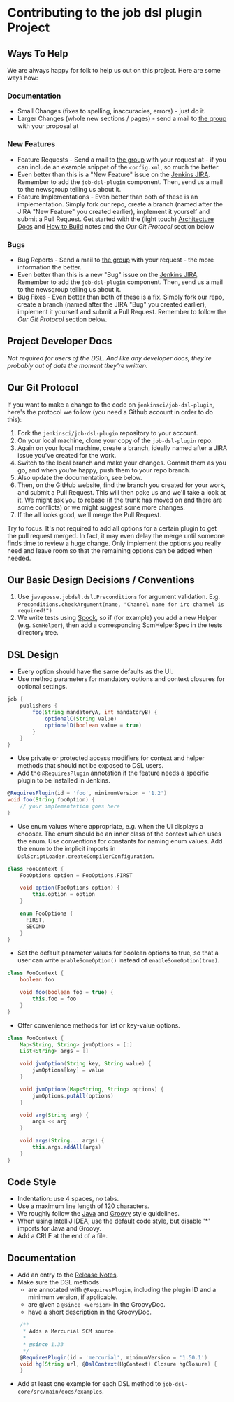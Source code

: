 # Contributing to the job dsl plugin Project

## Ways To Help
We are always happy for folk to help us out on this project.  Here are some ways how:

### Documentation

* Small Changes (fixes to spelling, inaccuracies, errors) - just do it.
* Larger Changes (whole new sections / pages) - send a mail to [the group](https://groups.google.com/forum/?fromgroups#!forum/job-dsl-plugin) with your proposal at 
    
### New Features
* Feature Requests - Send a mail to [the group](https://groups.google.com/forum/?fromgroups#!forum/job-dsl-plugin) with your request at - if you can include an example snippet of the `config.xml`, so much the better.
* Even better than this is a "New Feature" issue on the [Jenkins JIRA](https://issues.jenkins-ci.org/secure/Dashboard.jspa). Remember to add the `job-dsl-plugin` component. Then, send us a mail to the newsgroup telling us about it.
* Feature Implementations - Even better than both of these is an implementation.  Simply fork our repo, create a branch (named after the JIRA "New Feature" you created earlier), implement it yourself and submit a Pull Request.  Get started with the (light touch) [Architecture Docs](docs/Jenkins-Job-DSL-Architecture.md) and  [How to Build](docs/Building-the-Jenkins-Job-DSL.md) notes and the _Our Git Protocol_ section below
    
### Bugs
* Bug Reports - Send a mail to [the group](https://groups.google.com/forum/?fromgroups#!forum/job-dsl-plugin) with your request - the more information the better.
* Even better than this is a new "Bug" issue on the [Jenkins JIRA](https://issues.jenkins-ci.org/secure/Dashboard.jspa). Remember to add the `job-dsl-plugin` component. Then, send us a mail to the newsgroup telling us about it.
* Bug Fixes - Even better than both of these is a fix.   Simply fork our repo, create a branch (named after the JIRA "Bug" you created earlier), implement it yourself and submit a Pull Request.  Remember to follow the _Our Git Protocol_ section below.

## Project Developer Docs
_Not required for users of the DSL. And like any developer docs, they're probably out of date the moment they're written._

## Our Git Protocol
If you want to make a change to the code on `jenkinsci/job-dsl-plugin`, here's the protocol we follow (you need a Github account in order to do this):

1. Fork the `jenkinsci/job-dsl-plugin` repository to your account.
2. On your local machine, clone your copy of the `job-dsl-plugin` repo.
3. Again on your local machine, create a branch, ideally named after a JIRA issue you've created for the work.
4. Switch to the local branch and make your changes. Commit them as you go, and when you're happy, push them to your repo branch.
5. Also update the documentation, see below.
6. Then, on the GitHub website, find the branch you created for your work, and submit a Pull Request. This will then poke us and we'll take a look at it. We might ask you to rebase (if the trunk has moved on and there are some conflicts) or we might suggest some more changes.
7. If the all looks good, we'll merge the Pull Request.

Try to focus. It's not required to add all options for a certain plugin to get the pull request merged. In fact, it may
even delay the merge until someone finds time to review a huge change. Only implement the options you really need and
leave room so that the remaining options can be added when needed.

## Our Basic Design Decisions / Conventions
1. Use `javaposse.jobdsl.dsl.Preconditions` for argument validation. E.g. `Preconditions.checkArgument(name, "Channel name for irc channel is required!")`
1. We write tests using [Spock](http://code.google.com/p/spock/), so if (for example) you add a new Helper (e.g. `ScmHelper`), then add a corresponding ScmHelperSpec in the tests directory tree.

## DSL Design
* Every option should have the same defaults as the UI.
* Use method parameters for mandatory options and context closures for optional settings.

```groovy
job {
    publishers {
        foo(String mandatoryA, int mandatoryB) {
            optionalC(String value)
            optionalD(boolean value = true)
        }
    }
}
```

* Use private or protected access modifiers for context and helper methods that should not be exposed to DSL users.
* Add the `@RequiresPlugin` annotation if the feature needs a specific plugin to be installed in Jenkins.

```groovy
@RequiresPlugin(id = 'foo', minimumVersion = '1.2')
void foo(String fooOption) {
    // your implementation goes here
}
```

* Use enum values where appropriate, e.g. when the UI displays a chooser. The enum should be an inner class of the
context which uses the enum. Use conventions for constants for naming enum values. Add the enum to the implicit imports
in `DslScriptLoader.createCompilerConfiguration`.

```groovy
class FooContext {
    FooOptions option = FooOptions.FIRST

    void option(FooOptions option) {
        this.option = option
    }

    enum FooOptions {
      FIRST,
      SECOND
    }
}
```

* Set the default parameter values for boolean options to true, so that a user can write `enableSomeOption()` instead
of `enableSomeOption(true)`.

```groovy
class FooContext {
    boolean foo

    void foo(boolean foo = true) {
        this.foo = foo
    }
}
```

* Offer convenience methods for list or key-value options.

```groovy
class FooContext {
    Map<String, String> jvmOptions = [:]
    List<String> args = []

    void jvmOption(String key, String value) {
        jvmOptions[key] = value
    }

    void jvmOptions(Map<String, String> options) {
        jvmOptions.putAll(options)
    }

    void arg(String arg) {
        args << arg
    }

    void args(String... args) {
        this.args.addAll(args)
    }
}
```

## Code Style
* Indentation: use 4 spaces, no tabs.
* Use a maximum line length of 120 characters.
* We roughly follow the [Java](http://www.oracle.com/technetwork/java/javase/documentation/codeconvtoc-136057.html) and [Groovy](http://groovy.codehaus.org/Groovy+style+and+language+feature+guidelines+for+Java+developers) style guidelines.
* When using IntelliJ IDEA, use the default code style, but disable '*' imports for Java and Groovy.
* Add a CRLF at the end of a file.

## Documentation
* Add an entry to the [Release Notes](docs/Home.md#release-notes).
* Make sure the DSL methods
   * are annotated with `@RequiresPlugin`, including the plugin ID and a minimum version, if applicable.
   * are given a `@since <version>` in the GroovyDoc.
   * have a short description in the GroovyDoc.

```groovy
    /**
     * Adds a Mercurial SCM source.
     *
     * @since 1.33
     */
    @RequiresPlugin(id = 'mercurial', minimumVersion = '1.50.1')
    void hg(String url, @DslContext(HgContext) Closure hgClosure) {
    }
```

* Add at least one example for each DSL method to `job-dsl-core/src/main/docs/examples`.
